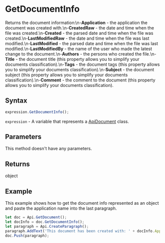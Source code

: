 # GetDocumentInfo

Returns the document information:\n-**Application** - the application the document was created with.\n-**CreatedRaw** - the date and time when the file was created.\n-**Created** - the parsed date and time when the file was created.\n-**LastModifiedRaw** - the date and time when the file was last modified.\n-**LastModified** - the parsed date and time when the file was last modified.\n-**LastModifiedBy** - the name of the user who made the latest change to the document.\n-**Authors** - the persons who created the file.\n-**Title** - the document title (this property allows you to simplify your documents classification).\n-**Tags** - the document tags (this property allows you to simplify your documents classification).\n-**Subject** - the document subject (this property allows you to simplify your documents classification).\n-**Comment** - the comment to the document (this property allows you to simplify your documents classification).

## Syntax

```javascript
expression.GetDocumentInfo();
```

`expression` - A variable that represents a [ApiDocument](../ApiDocument.md) class.

## Parameters

This method doesn't have any parameters.

## Returns

object

## Example

This example shows how to get the document info represented as an object and paste the application name into the last paragraph.

```javascript editor-docx
let doc = Api.GetDocument();
let docInfo = doc.GetDocumentInfo();
let paragraph = Api.CreateParagraph();
paragraph.AddText('This document has been created with: ' + docInfo.Application);
doc.Push(paragraph);
```
